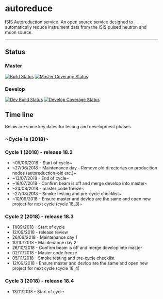 # autoreduce
ISIS Autoreduction service.
An open source service designed to automatically reduce instrument data from the ISIS pulsed neutron and muon source. 

---
## Status
### Master
[![Build Status](https://travis-ci.org/ISISScientificComputing/autoreduce.svg?branch=master)](https://travis-ci.org/ISISScientificComputing/autoreduce)
[![Master Coverage Status](https://coveralls.io/repos/github/ISISScientificComputing/autoreduce/badge.svg?branch=master)](https://coveralls.io/github/ISISScientificComputing/autoreduce?branch=master)
### Develop
[![Dev Build Status](https://travis-ci.org/ISISScientificComputing/autoreduce.svg?branch=develop)](https://travis-ci.org/ISISScientificComputing/autoreduce)
[![Develop Coverage Status](https://coveralls.io/repos/github/ISISScientificComputing/autoreduce/badge.svg?branch=develop)](https://coveralls.io/github/ISISScientificComputing/autoreduce?branch=develop)

## Time line
Below are some key dates for testing and development phases

### ~Cycle 1a (2018)~

### Cycle 1 (2018) - release 18.2
* ~05/06/2018 - Start of cycle~
* ~27/06/2018 - Maintenance day - Remove old directories on producition nodes (autoreduction-old etc.)~
* ~13/07/2018 - End of cycle~
* ~16/07/2018 - Confirm beam is off and merge develop into master~
* ~24/08/2018 - master code freeze~
* ~27/08/2018 - Smoke testing and pre-cycle checklist~
* ~10/09/2018 - Ensure master and devlop are the same and open new project for next cycle (cycle 18_3)~

### Cycle 2 (2018) - release 18.3
* 11/09/2018 - Start of cycle
* 12/09/2018 - release review
* 26/09/2018 - Maintenance day 1
* 10/10/2018 - Maintenance day 2
* 26/10/2018 - Confirm beam is off and merge develop into master
* 02/11/2018 - Master code freeze
* 05/11/2018 - Smoke testing and pre-cycle checklist
* 12/09/2018 - Ensure master and devlop are the same and open new project for next cycle (cycle 18_4)

### Cycle 3 (2018) - release 18.4
* 13/11/2018 - Start of cycle

